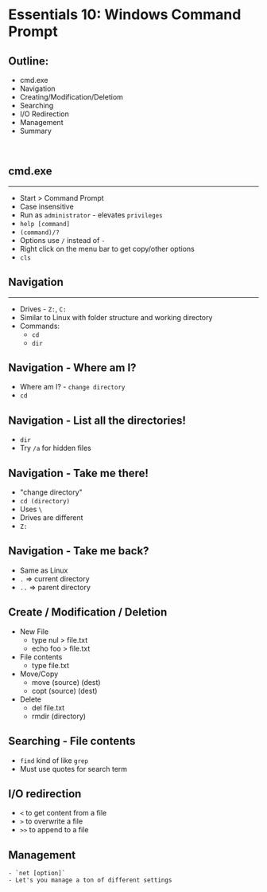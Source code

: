 # Essentials 10: Windows Command Prompt

## Outline:
- cmd.exe
- Navigation
- Creating/Modification/Deletiom
- Searching
- I/O Redirection
- Management
- Summary

<br/>

## cmd.exe
---
- Start > Command Prompt
- Case insensitive
- Run as `administrator` - elevates `privileges`
- `help [command]`
- `(command)/?`
- Options use `/` instead of `-`
- Right click on the menu bar to get copy/other options
- `cls`

## Navigation
---
- Drives - `Z:`, `C:`
- Similar to Linux with folder structure and working directory
- Commands:  
    - `cd`
    - `dir`

## Navigation - Where am I?
- Where am I? - `change directory`
- `cd`

## Navigation - List all the directories!
- `dir`
- Try `/a` for hidden files

## Navigation - Take me there!
- "change directory"
- `cd (directory)`
- Uses `\`
- Drives are different
- `Z:`

## Navigation - Take me back?
- Same as Linux
- `.` => current directory
- `..` => parent directory

## Create / Modification / Deletion
- New File  
    - type nul > file.txt
    - echo foo > file.txt
- File contents
    - type file.txt
- Move/Copy  
    - move (source) (dest)
    - copt (source) (dest)
- Delete  
    - del file.txt
    - rmdir (directory)

## Searching - File contents
- `find` kind of like `grep`
- Must use quotes for search term

## I/O redirection
- `<` to get content from a file
- `>` to overwrite a file
- `>>` to append to a file

## Management
    - `net [option]`
    - Let's you manage a ton of different settings